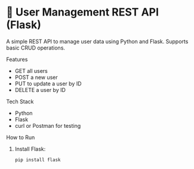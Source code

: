 # 🧩 User Management REST API (Flask)

A simple REST API to manage user data using Python and Flask. Supports basic CRUD operations.

Features

- GET all users
- POST a new user
- PUT to update a user by ID
- DELETE a user by ID

Tech Stack

- Python
- Flask
- curl or Postman for testing

How to Run

1. Install Flask:
   ```bash
   pip install flask
